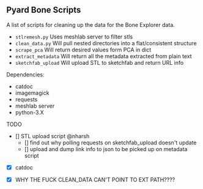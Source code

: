 Pyard Bone Scripts
------------------

A list of scripts for cleaning up the data for the Bone Explorer
data.

* `stlremesh.py` Uses meshlab server to filter stls
* `clean_data.py` Will pull nested directories into a flat/consistent structure
* `scrape_pca` Will return desired values form PCA in dict
* `extract_metadata` Will return all the metadata extracted from plain text
* `sketchfab_upload` Will upload STL to sketchfab and return URL info

Dependencies:

* catdoc
* imagemagick
* requests
* meshlab server
* python-3.X

TODO

- [] STL upload script @nharsh
  - [] find out why polling requests on sketchfab_upload doesn't update
  - [] upload and dump link info to json to be picked up on metadata script

- [x] catdoc 
 
- [x] WHY THE FUCK CLEAN_DATA CAN'T POINT TO EXT PATH????



